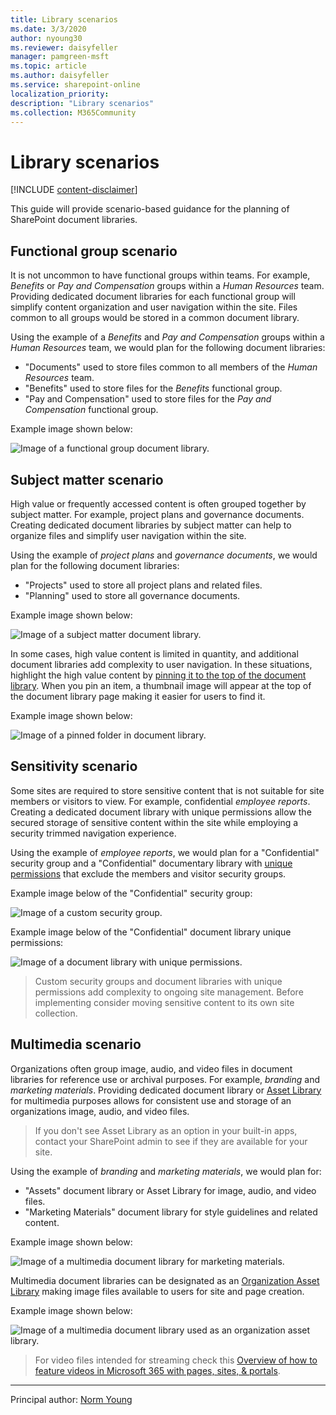 ```yaml
---
title: Library scenarios
ms.date: 3/3/2020
author: nyoung30
ms.reviewer: daisyfeller
manager: pamgreen-msft
ms.topic: article
ms.author: daisyfeller
ms.service: sharepoint-online
localization_priority: 
description: "Library scenarios"
ms.collection: M365Community
---
```


# Library scenarios

[!INCLUDE [content-disclaimer](includes/content-disclaimer.md)]

This guide will provide scenario-based guidance for the planning of SharePoint document libraries.

## Functional group scenario

It is not uncommon to have functional groups within teams. For example, *Benefits* or *Pay and Compensation* groups within a *Human Resources* team. Providing dedicated document libraries for each functional group will simplify content organization and user navigation within the site. Files common to all groups would be stored in a common document library.

Using the example of a *Benefits* and *Pay and Compensation* groups within a *Human Resources* team, we would plan for the following document libraries:

- "Documents" used to store files common to all members of the *Human Resources* team.
- "Benefits" used to store files for the *Benefits* functional group.
- "Pay and Compensation" used to store files for the *Pay and Compensation* functional group.

Example image shown below:

![Image of a functional group document library.](media/library-scenarios/functional-group-scenario-01.png)

## Subject matter scenario

High value or frequently accessed content is often grouped together by subject matter. For example, project plans and governance documents. Creating dedicated document libraries by subject matter can help to organize files and simplify user navigation within the site.

Using the example of *project plans* and *governance documents*, we would plan for the following document libraries:

- "Projects" used to store all project plans and related files.
- "Planning" used to store all governance documents.

Example image shown below:

![Image of a subject matter document library.](media/library-scenarios/subject-matter-scenario-01.png)

In some cases, high value content is limited in quantity, and additional document libraries add complexity to user navigation. In these situations, highlight the high value content by [pinning it to the top of the document library](https://support.office.com/article/Highlight-a-file-folder-or-link-in-a-document-library-9c5f46de-f0f4-4cf1-bd5e-b4ebc7a8b31c). When you pin an item, a thumbnail image will appear at the top of the document library page making it easier for users to find it.

Example image shown below:

![Image of a pinned folder in document library.](media/library-scenarios/subject-matter-scenario-02.png)

## Sensitivity scenario

Some sites are required to store sensitive content that is not suitable for site members or visitors to view. For example, confidential *employee reports*. Creating a dedicated document library with unique permissions allow the secured storage of sensitive content within the site while employing a security trimmed navigation experience.

Using the example of *employee reports*, we would plan for a "Confidential" security group and a "Confidential" documentary library with [unique permissions](https://support.office.com/article/Customize-permissions-for-a-SharePoint-list-or-library-02d770f3-59eb-4910-a608-5f84cc297782) that exclude the members and visitor security groups.

Example image below of the "Confidential" security group:

![Image of a custom security group.](media/library-scenarios/sensitivity-scenario-01.png)

Example image below of the "Confidential" document library unique permissions:

![Image of a document library with unique permissions.](media/library-scenarios/sensitivity-scenario-02.png)

>Custom security groups and document libraries with unique permissions add complexity to ongoing site management. Before implementing consider moving sensitive content to its own site collection.

## Multimedia scenario

Organizations often group image, audio, and video files in document libraries for reference use or archival purposes. For example, *branding* and *marketing materials*. Providing dedicated document library or [Asset Library](https://support.office.com/article/Set-up-an-Asset-Library-to-store-image-audio-or-video-files-96532BF6-DC72-4F82-BF0A-21EF945C4D04) for multimedia purposes allows for consistent use and storage of an organizations image, audio, and video files.

>If you don't see Asset Library as an option in your built-in apps, contact your SharePoint admin to see if they are available for your site.

Using the example of *branding* and *marketing materials*, we would plan for:

- "Assets" document library or Asset Library for image, audio, and video files.
- "Marketing Materials" document library for style guidelines and related content.

Example image shown below:

![Image of a multimedia document library for marketing materials.](media/library-scenarios/multimedia-scenario-01.png)

Multimedia document libraries can be designated as an [Organization Asset Library](/sharepoint/organization-assets-library) making image files available to users for site and page creation.

Example image shown below:

![Image of a multimedia document library used as an organization asset library.](media/library-scenarios/multimedia-scenario-02.png)

>For video files intended for streaming check this [Overview of how to feature videos in Microsoft 365 with pages, sites, & portals](https://docs.microsoft.com/stream/streamnew/portals-overview).

---

Principal author: [Norm Young](https://www.linkedin.com/in/norm-young/)
